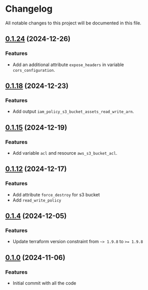# Changelog

All notable changes to this project will be documented in this file.

## [0.1.24]() (2024-12-26)
### Features
* Add an additional attribute `expose_headers` in variable `cors_configuration`.

## [0.1.18]() (2024-12-23)
### Features
* Add output `iam_policy_s3_bucket_assets_read_write_arn`.

## [0.1.15]() (2024-12-19)
### Features
* Add variable `acl` and resource `aws_s3_bucket_acl`.

## [0.1.12]() (2024-12-17)
### Features
* Add attribute `force_destroy` for s3 bucket 
* Add `read_write_policy`

## [0.1.4]() (2024-12-05)
### Features
* Update terraform version constraint from `~> 1.9.8` to `>= 1.9.8` 

## [0.1.0]() (2024-11-06)
### Features
* Initial commit with all the code


